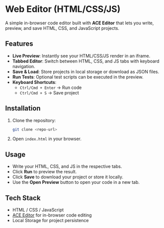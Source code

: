 # Web Editor (HTML/CSS/JS)

A simple in-browser code editor built with **ACE Editor** that lets you write, preview, and save HTML, CSS, and JavaScript projects.

## Features

- **Live Preview**: Instantly see your HTML/CSS/JS render in an iframe.  
- **Tabbed Editor**: Switch between HTML, CSS, and JS tabs with keyboard navigation.  
- **Save & Load**: Store projects in local storage or download as JSON files.  
- **Run Tests**: Optional test scripts can be executed in the preview.  
- **Keyboard Shortcuts**:
  - `Ctrl/Cmd + Enter` → Run code
  - `Ctrl/Cmd + S` → Save project

## Installation

1. Clone the repository:

   ```bash
   git clone <repo-url>

2. Open `index.html` in your browser.

## Usage

- Write your HTML, CSS, and JS in the respective tabs.  
- Click **Run** to preview the result.  
- Click **Save** to download your project or store it locally.  
- Use the **Open Preview** button to open your code in a new tab.

## Tech Stack

- HTML / CSS / JavaScript  
- [ACE Editor](https://ace.c9.io/) for in-browser code editing  
- Local Storage for project persistence
